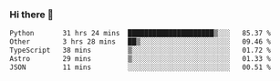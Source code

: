 ### Hi there 👋

<!--
**Ze7111/Ze7111** is a ✨ _special_ ✨ repository because its `README.md` (this file) appears on your GitHub profile.

Here are some ideas to get you started:

- 🔭 I’m currently working on ...
- 🌱 I’m currently learning ...
- 👯 I’m looking to collaborate on ...
- 🤔 I’m looking for help with ...
- 💬 Ask me about ...
- 📫 How to reach me: ...
- 😄 Pronouns: ...
- ⚡ Fun fact: ...
-->


<!--START_SECTION:waka-->

```txt
Python       31 hrs 24 mins  █████████████████████▒░░░   85.37 %
Other        3 hrs 28 mins   ██▒░░░░░░░░░░░░░░░░░░░░░░   09.46 %
TypeScript   38 mins         ▒░░░░░░░░░░░░░░░░░░░░░░░░   01.72 %
Astro        29 mins         ▒░░░░░░░░░░░░░░░░░░░░░░░░   01.33 %
JSON         11 mins         ░░░░░░░░░░░░░░░░░░░░░░░░░   00.51 %
```

<!--END_SECTION:waka-->
